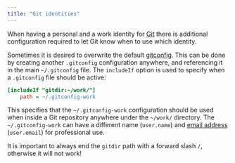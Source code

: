 ```yaml
---
title: "Git identities"
---
```


When having a personal and a work identity for [Git](git) there is
additional configuration required to let Git know when to use which
identity.

Sometimes it is desired to overwrite the default
[gitconfig](gitconfig). This can be done by creating another
`.gitconfig` configuration anywhere, and referencing it in the main
`~/.gitconfig` file. The `includeIf` option is used to specify when a
`.gitconfig` file should be active:

```ini
[includeIf "gitdir:~/work/"]
    path = ~/.gitconfig-work
```

This specifies that the `~/.gitconfig-work` configuration should be used
when inside a Git repository anywhere under the `~/work/` directory. The
`~/.gitconfig-work` can have a different name (`user.name`) and [email
address](email-address) (`user.email`) for professional use.

It is important to always end the `gitdir` path with a forward slash
`/`, otherwise it will not work!
